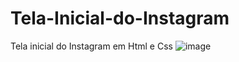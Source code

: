 # Tela-Inicial-do-Instagram
Tela inicial do Instagram em Html e Css
![image](https://user-images.githubusercontent.com/92094816/137002784-e0e41a33-44fa-448d-af87-aa62ae163547.png)
